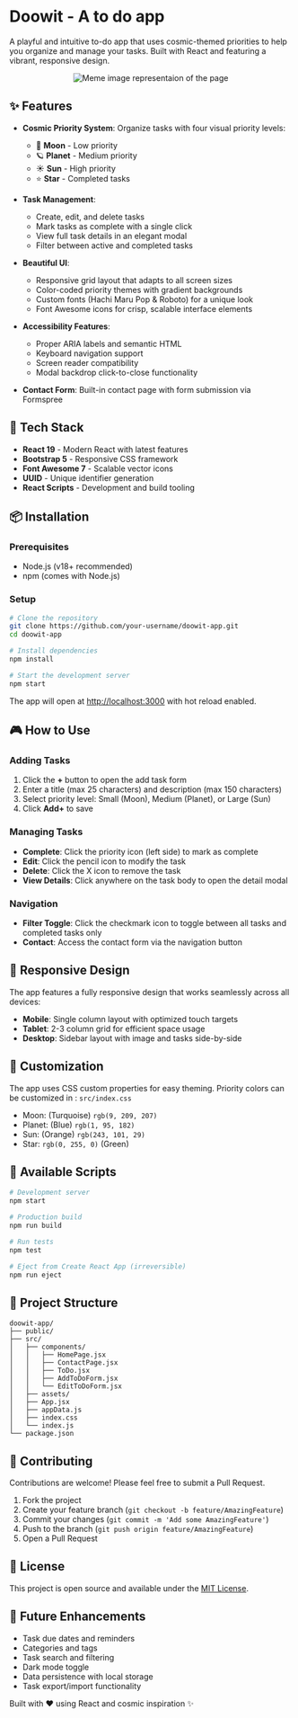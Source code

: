 # Doowit - A to do app
A playful and intuitive to-do app that uses cosmic-themed priorities to help you organize and manage your tasks. Built with React and featuring a vibrant, responsive design.

<div align="center">
  <img src="https://github.com/user-attachments/assets/71ed90eb-809d-4a2b-9d2a-fb89ec0b8a05" alt="Meme image representaion of the page" />
</div>

## ✨ Features
- **Cosmic Priority System**: Organize tasks with four visual priority levels:
    - 🌙 **Moon** - Low priority
    - 🪐 **Planet** - Medium priority
    - ☀️ **Sun** - High priority
    - ⭐ **Star** - Completed tasks

- **Task Management**:
    - Create, edit, and delete tasks
    - Mark tasks as complete with a single click
    - View full task details in an elegant modal
    - Filter between active and completed tasks

- **Beautiful UI**:
    - Responsive grid layout that adapts to all screen sizes
    - Color-coded priority themes with gradient backgrounds
    - Custom fonts (Hachi Maru Pop & Roboto) for a unique look
    - Font Awesome icons for crisp, scalable interface elements

- **Accessibility Features**:
    - Proper ARIA labels and semantic HTML
    - Keyboard navigation support
    - Screen reader compatibility
    - Modal backdrop click-to-close functionality

- **Contact Form**: Built-in contact page with form submission via Formspree

## 🚀 Tech Stack
- **React 19** - Modern React with latest features
- **Bootstrap 5** - Responsive CSS framework
- **Font Awesome 7** - Scalable vector icons
- **UUID** - Unique identifier generation
- **React Scripts** - Development and build tooling

## 📦 Installation
### Prerequisites
- Node.js (v18+ recommended)
- npm (comes with Node.js)

### Setup
``` bash
# Clone the repository
git clone https://github.com/your-username/doowit-app.git
cd doowit-app

# Install dependencies
npm install

# Start the development server
npm start
```
The app will open at [http://localhost:3000](http://localhost:3000) with hot reload enabled.

## 🎮 How to Use
### Adding Tasks
1. Click the **+** button to open the add task form
2. Enter a title (max 25 characters) and description (max 150 characters)
3. Select priority level: Small (Moon), Medium (Planet), or Large (Sun)
4. Click **Add+** to save

### Managing Tasks
- **Complete**: Click the priority icon (left side) to mark as complete
- **Edit**: Click the pencil icon to modify the task
- **Delete**: Click the X icon to remove the task
- **View Details**: Click anywhere on the task body to open the detail modal

### Navigation
- **Filter Toggle**: Click the checkmark icon to toggle between all tasks and completed tasks only
- **Contact**: Access the contact form via the navigation button

## 📱 Responsive Design
The app features a fully responsive design that works seamlessly across all devices:
- **Mobile**: Single column layout with optimized touch targets
- **Tablet**: 2-3 column grid for efficient space usage
- **Desktop**: Sidebar layout with image and tasks side-by-side

## 🎨 Customization
The app uses CSS custom properties for easy theming. Priority colors can be customized in : `src/index.css`
- Moon: (Turquoise) `rgb(9, 209, 207)`
- Planet: (Blue) `rgb(1, 95, 182)`
- Sun: (Orange) `rgb(243, 101, 29)`
- Star: `rgb(0, 255, 0)` (Green)

## 🧪 Available Scripts
``` bash
# Development server
npm start

# Production build
npm run build

# Run tests
npm test

# Eject from Create React App (irreversible)
npm run eject
```
## 📂 Project Structure
``` 
doowit-app/
├── public/
├── src/
│   ├── components/
│   │   ├── HomePage.jsx
│   │   ├── ContactPage.jsx
│   │   ├── ToDo.jsx
│   │   ├── AddToDoForm.jsx
│   │   └── EditToDoForm.jsx
│   ├── assets/
│   ├── App.jsx
│   ├── appData.js
│   ├── index.css
│   └── index.js
└── package.json
```
## 🤝 Contributing
Contributions are welcome! Please feel free to submit a Pull Request.
1. Fork the project
2. Create your feature branch (`git checkout -b feature/AmazingFeature`)
3. Commit your changes (`git commit -m 'Add some AmazingFeature'`)
4. Push to the branch (`git push origin feature/AmazingFeature`)
5. Open a Pull Request

## 📄 License
This project is open source and available under the [MIT License](LICENSE).
## 🎯 Future Enhancements
- Task due dates and reminders
- Categories and tags
- Task search and filtering
- Dark mode toggle
- Data persistence with local storage
- Task export/import functionality

Built with ❤️ using React and cosmic inspiration ✨
